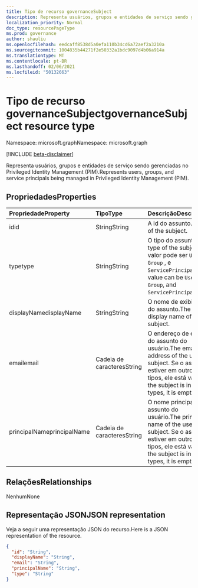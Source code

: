 ```yaml
---
title: Tipo de recurso governanceSubject
description: Representa usuários, grupos e entidades de serviço sendo gerenciadas no Privileged Identity Management (PIM).
localization_priority: Normal
doc_type: resourcePageType
ms.prod: governance
author: shauliu
ms.openlocfilehash: eedcaff8538d5a0efa110b34cd6a72aef2a3210a
ms.sourcegitcommit: 1004835b44271f2e50332a1bdc9097d4b06a914a
ms.translationtype: MT
ms.contentlocale: pt-BR
ms.lasthandoff: 02/06/2021
ms.locfileid: "50132663"
---
```

# <a name="governancesubject-resource-type"></a><span data-ttu-id="6f665-103">Tipo de recurso governanceSubject</span><span class="sxs-lookup"><span data-stu-id="6f665-103">governanceSubject resource type</span></span>

<span data-ttu-id="6f665-104">Namespace: microsoft.graph</span><span class="sxs-lookup"><span data-stu-id="6f665-104">Namespace: microsoft.graph</span></span>

[!INCLUDE [beta-disclaimer](../../includes/beta-disclaimer.md)]

<span data-ttu-id="6f665-105">Representa usuários, grupos e entidades de serviço sendo gerenciadas no Privileged Identity Management (PIM).</span><span class="sxs-lookup"><span data-stu-id="6f665-105">Represents users, groups, and service principals being managed in Privileged Identity Management (PIM).</span></span>


## <a name="properties"></a><span data-ttu-id="6f665-106">Propriedades</span><span class="sxs-lookup"><span data-stu-id="6f665-106">Properties</span></span>
| <span data-ttu-id="6f665-107">Propriedade</span><span class="sxs-lookup"><span data-stu-id="6f665-107">Property</span></span>  | <span data-ttu-id="6f665-108">Tipo</span><span class="sxs-lookup"><span data-stu-id="6f665-108">Type</span></span>       |<span data-ttu-id="6f665-109">Descrição</span><span class="sxs-lookup"><span data-stu-id="6f665-109">Description</span></span>|
|:----------|:----------|:----------|
|<span data-ttu-id="6f665-110">id</span><span class="sxs-lookup"><span data-stu-id="6f665-110">id</span></span>         |<span data-ttu-id="6f665-111">String</span><span class="sxs-lookup"><span data-stu-id="6f665-111">String</span></span>     | <span data-ttu-id="6f665-112">A id do assunto.</span><span class="sxs-lookup"><span data-stu-id="6f665-112">The id of the subject.</span></span>|
|<span data-ttu-id="6f665-113">type</span><span class="sxs-lookup"><span data-stu-id="6f665-113">type</span></span>       |<span data-ttu-id="6f665-114">String</span><span class="sxs-lookup"><span data-stu-id="6f665-114">String</span></span>     |<span data-ttu-id="6f665-115">O tipo do assunto.</span><span class="sxs-lookup"><span data-stu-id="6f665-115">The type of the subject.</span></span> <span data-ttu-id="6f665-116">O valor pode ser ``User`` ``Group`` , e ``ServicePrincipal`` .</span><span class="sxs-lookup"><span data-stu-id="6f665-116">The value can be ``User``, ``Group``, and ``ServicePrincipal``.</span></span>|
|<span data-ttu-id="6f665-117">displayName</span><span class="sxs-lookup"><span data-stu-id="6f665-117">displayName</span></span>|<span data-ttu-id="6f665-118">String</span><span class="sxs-lookup"><span data-stu-id="6f665-118">String</span></span>     |<span data-ttu-id="6f665-119">O nome de exibição do assunto.</span><span class="sxs-lookup"><span data-stu-id="6f665-119">The display name of the subject.</span></span>|
|<span data-ttu-id="6f665-120">email</span><span class="sxs-lookup"><span data-stu-id="6f665-120">email</span></span>      |<span data-ttu-id="6f665-121">Cadeia de caracteres</span><span class="sxs-lookup"><span data-stu-id="6f665-121">String</span></span>     |<span data-ttu-id="6f665-122">O endereço de email do assunto do usuário.</span><span class="sxs-lookup"><span data-stu-id="6f665-122">The email address of the user subject.</span></span> <span data-ttu-id="6f665-123">Se o assunto estiver em outros tipos, ele está vazio.</span><span class="sxs-lookup"><span data-stu-id="6f665-123">If the subject is in other types, it is empty.</span></span>|
|<span data-ttu-id="6f665-124">principalName</span><span class="sxs-lookup"><span data-stu-id="6f665-124">principalName</span></span>|<span data-ttu-id="6f665-125">Cadeia de caracteres</span><span class="sxs-lookup"><span data-stu-id="6f665-125">String</span></span>   |<span data-ttu-id="6f665-126">O nome principal do assunto do usuário.</span><span class="sxs-lookup"><span data-stu-id="6f665-126">The principal name of the user subject.</span></span> <span data-ttu-id="6f665-127">Se o assunto estiver em outros tipos, ele está vazio.</span><span class="sxs-lookup"><span data-stu-id="6f665-127">If the subject is in other types, it is empty.</span></span>|

## <a name="relationships"></a><span data-ttu-id="6f665-128">Relações</span><span class="sxs-lookup"><span data-stu-id="6f665-128">Relationships</span></span>
<span data-ttu-id="6f665-129">Nenhum</span><span class="sxs-lookup"><span data-stu-id="6f665-129">None</span></span>


## <a name="json-representation"></a><span data-ttu-id="6f665-130">Representação JSON</span><span class="sxs-lookup"><span data-stu-id="6f665-130">JSON representation</span></span>

<span data-ttu-id="6f665-131">Veja a seguir uma representação JSON do recurso.</span><span class="sxs-lookup"><span data-stu-id="6f665-131">Here is a JSON representation of the resource.</span></span>

<!-- {
  "blockType": "resource",
  "optionalProperties": [

  ],
  "@odata.type": "microsoft.graph.governanceSubject"
}-->

```json
{
  "id": "String",
  "displayName": "String",
  "email": "String",
  "principalName": "String",
  "type": "String"
}

```

<!-- uuid: 8fcb5dbc-d5aa-4681-8e31-b001d5168d79
2015-10-25 14:57:30 UTC -->
<!--
{
  "type": "#page.annotation",
  "description": "governanceSubject",
  "keywords": "",
  "section": "documentation",
  "tocPath": "",
  "suppressions": []
}
-->


